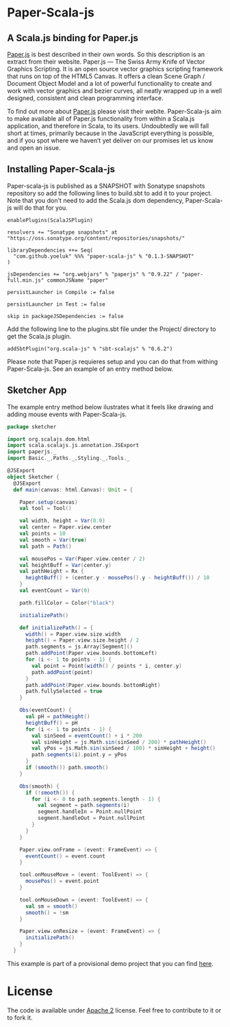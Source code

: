 # Paper-Scala-js
## A Scala.js binding for Paper.js

[Paper.js](http://paperjs.org/) is best described in their own words. So this description is an extract from their website. Paper.js — The Swiss Army Knife of Vector Graphics Scripting. It is an open source vector graphics scripting framework that runs on top of the HTML5 Canvas. It offers a clean Scene Graph / Document Object Model and a lot of powerful functionality to create and work with vector graphics and bezier curves, all neatly wrapped up in a well designed, consistent and clean programming interface.

To find out more about [Paper.js](http://paperjs.org/)  please visit their webite. Paper-Scala-js aim to make available all of Paper.js functionality from within a Scala.js application, and therefore in Scala, to its users. Undoubtedly we will fall short at times, primarily because in the JavaScript everything is possible, and if you spot where we haven’t yet deliver on our promises let us know and open an issue.

## Installing Paper-Scala-js

Paper-scala-js is published as a SNAPSHOT with Sonatype snapshots repository so add the following lines to build.sbt to add it to your project. Note that you don't need to add the Scala.js dom dependency, Paper-Scala-js will do that for you.

```
enablePlugins(ScalaJSPlugin)

resolvers += "Sonatype snapshots" at "https://oss.sonatype.org/content/repositories/snapshots/"

libraryDependencies ++= Seq(
  "com.github.yoeluk" %%% "paper-scala-js" % "0.1.3-SNAPSHOT"
)

jsDependencies += "org.webjars" % "paperjs" % "0.9.22" / "paper-full.min.js" commonJSName "paper"

persistLauncher in Compile := false

persistLauncher in Test := false

skip in packageJSDependencies := false
```

Add the following line to the plugins.sbt file under the Project/ directory to get the Scala.js plugin.

```
addSbtPlugin("org.scala-js" % "sbt-scalajs" % "0.6.2")
```

Please note that Paper.js requieres setup and you can do that from withing Paper-Scala-js. See an example of an entry method below.

## Sketcher App

The example entry method below ilustrates what it feels like drawing and adding mouse events with Paper-Scala-js.

```scala
package sketcher

import org.scalajs.dom.html
import scala.scalajs.js.annotation.JSExport
import paperjs._
import Basic._,Paths._,Styling._,Tools._

@JSExport
object Sketcher {
  @JSExport
  def main(canvas: html.Canvas): Unit = {

    Paper.setup(canvas)
    val tool = Tool()

    val width, height = Var(0.0)
    val center = Paper.view.center
    val points = 10
    val smooth = Var(true)
    val path = Path()

    val mousePos = Var(Paper.view.center / 2)
    val heightBuff = Var(center.y)
    val pathHeight = Rx {
      heightBuff() + (center.y - mousePos().y - heightBuff()) / 10
    }
    val eventCount = Var(0)

    path.fillColor = Color("black")

    initializePath()

    def initializePath() = {
      width() = Paper.view.size.width
      height() = Paper.view.size.height / 2
      path.segments = js.Array[Segment]()
      path.addPoint(Paper.view.bounds.bottomLeft)
      for (i <- 1 to points - 1) {
        val point = Point(width() / points * i, center.y)
        path.addPoint(point)
      }
      path.addPoint(Paper.view.bounds.bottomRight)
      path.fullySelected = true
    }

    Obs(eventCount) {
      val pH = pathHeight()
      heightBuff() = pH
      for (i <- 1 to points - 1) {
        val sinSeed = eventCount() + i * 200
        val sinHeight = js.Math.sin(sinSeed / 200) * pathHeight()
        val yPos = js.Math.sin(sinSeed / 100) * sinHeight + height()
        path.segments(i).point.y = yPos
      }
      if (smooth()) path.smooth()
    }

    Obs(smooth) {
      if (!smooth()) {
        for (i <- 0 to path.segments.length - 1) {
          val segment = path.segments(i)
          segment.handleIn = Point.nullPoint
          segment.handleOut = Point.nullPoint
        }
      }
    }

    Paper.view.onFrame = (event: FrameEvent) => {
      eventCount() = event.count
    }

    tool.onMouseMove = (event: ToolEvent) => {
      mousePos() = event.point
    }

    tool.onMouseDown = (event: ToolEvent) => {
      val sm = smooth()
      smooth() = !sm
    }

    Paper.view.onResize = (event: FrameEvent) => {
      initializePath()
    }
  }
```

This example is part of a provisional demo project that you can find [here](https://github.com/yoeluk/sketch-app).

License
===
The code is available under [Apache 2](http://www.apache.org/licenses/LICENSE-2.0.txt) license. Feel free to contribute to it or to fork it.
